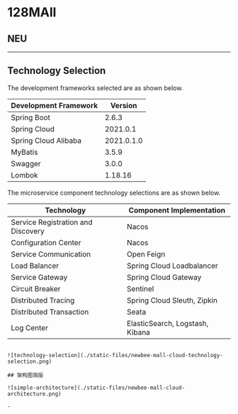 # 128MAll

## NEU

---

## Technology Selection

The development frameworks selected are as shown below.

| Development Framework | Version    |
|-----------------------|------------|
| Spring Boot           | 2.6.3      |
| Spring Cloud          | 2021.0.1   |
| Spring Cloud Alibaba  | 2021.0.1.0 |
| MyBatis               | 3.5.9      |
| Swagger               | 3.0.0      |
| Lombok                | 1.18.16    |

The microservice component technology selections are as shown below.

| Technology              | Component Implementation        |
|-------------------------|---------------------------------|
| Service Registration and Discovery | Nacos                |
| Configuration Center    | Nacos                          |
| Service Communication   | Open Feign                     |
| Load Balancer           | Spring Cloud Loadbalancer      |
| Service Gateway         | Spring Cloud Gateway           |
| Circuit Breaker         | Sentinel                       |
| Distributed Tracing     | Spring Cloud Sleuth, Zipkin    |
| Distributed Transaction | Seata                          |
| Log Center              | ElasticSearch, Logstash, Kibana |
```

![technology-selection](./static-files/newbee-mall-cloud-technology-selection.png)

## 架构图简版

![simple-architecture](./static-files/newbee-mall-cloud-architecture.png)

- ​
